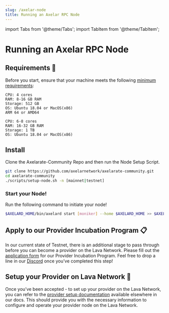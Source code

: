 ```yaml
---
slug: /axelar-node
title: Running an Axelar RPC Node
---
```


import Tabs from '@theme/Tabs';
import TabItem from '@theme/TabItem';


# Running an Axelar RPC Node

## Requirements 📄 

Before you start, ensure that your machine meets the following [minimum requirements](https://docs.avax.network/nodes/build/set-up-node-with-installer#before-you-start):

<Tabs>
<TabItem value="min_req" label="Minimum">

    CPU: 4 cores
    RAM: 8-16 GB RAM
    Storage: 512 GB
    OS: Ubuntu 18.04 or MacOS(x86)
    ARM 64 or AMD64

</TabItem>

<TabItem value="rec_req" label="Recommended">
    
    CPU: 6-8 cores
    RAM: 16-32 GB RAM
    Storage: 1 TB
    OS: Ubuntu 18.04 or MacOS(x86)

</TabItem>

## Install

Clone the Axelarate-Community Repo and then run the Node Setup Script.
```bash
git clone https://github.com/axelarnetwork/axelarate-community.git
cd axelarate-community
./scripts/setup-node.sh -n [mainnet|testnet]
```

### Start your Node!

Run the following command to initiate your node!

```bash
$AXELARD_HOME/bin/axelard start [moniker] --home $AXELARD_HOME >> $AXELARD_HOME/logs/axelard.log 2>&1 &
```

## Apply to our Provider Incubation Program 📋

In our current state of Testnet, there is an additional stage to pass through before you can become a provider on the Lava Network. Please fill out the [application form](https://lavanet.typeform.com/to/ORi3A13v?utm_source=becoming-a-lava-provider-for-axelar&utm_medium=docs&utm_campaign=axelar-pre-grant) for our Provider Incubation Program. Feel free to drop a line in our [Discord](https://discord.gg/UxujNZbW) once you’ve completed this step!

## Setup your Provider on Lava Network 🌋

Once you’ve been accepted - to set up your provider on the Lava Network, you can refer to the [provider setup documentation](https://docs.lavanet.xyz/provider-setup?utm_source=running-a-axelar-rpc-node&utm_medium=docs&utm_campaign=axelar-pre-grant) available elsewhere in our docs. This should provide you with the necessary information to configure and operate your provider node on the Lava Network.